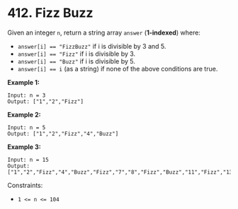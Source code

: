 # 412. Fizz Buzz

Given an integer `n`, return a string array `answer` (**1-indexed**) where:

* `answer[i] == "FizzBuzz"` if i is divisible by 3 and 5.
* `answer[i] == "Fizz"` if i is divisible by 3.
* `answer[i] == "Buzz"` if i is divisible by 5.
* `answer[i] == i` (as a string) if none of the above conditions are true.
 

**Example 1:**
```
Input: n = 3
Output: ["1","2","Fizz"]
```

**Example 2:**
```
Input: n = 5
Output: ["1","2","Fizz","4","Buzz"]
```

**Example 3:**
```
Input: n = 15
Output: ["1","2","Fizz","4","Buzz","Fizz","7","8","Fizz","Buzz","11","Fizz","13","14","FizzBuzz"]
```

Constraints:
* `1 <= n <= 104`
